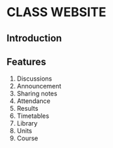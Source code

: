 # CLASS WEBSITE

## Introduction

## Features

1. Discussions
2. Announcement
3. Sharing notes
4. Attendance
5. Results
6. Timetables
7. Library
8. Units
9. Course



















































